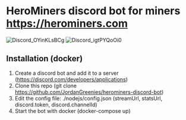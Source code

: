 # HeroMiners discord bot for miners https://herominers.com
![Discord_OYinKLsBCg](https://github.com/user-attachments/assets/aea3addd-6b77-4cd9-a894-713625e72a65)
![Discord_igtPYQoOi0](https://github.com/user-attachments/assets/cfd5302b-8840-4986-a675-dad759c7016a)

## Installation (docker)
 1. Create a discord bot and add it to a server (https://discord.com/developers/applications)
 2. Clone this repo (git clone https://github.com/JordanGreenies/herominers-discord-bot)
 3. Edit the config file: ./nodejs/config.json (streamUrl, statsUrl, discord.token, discord.channelId)
 4. Start the bot with docker (docker-compose up)
